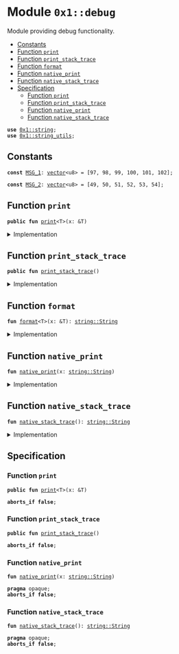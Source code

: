 
<a name="0x1_debug"></a>

# Module `0x1::debug`

Module providing debug functionality.


-  [Constants](#@Constants_0)
-  [Function `print`](#0x1_debug_print)
-  [Function `print_stack_trace`](#0x1_debug_print_stack_trace)
-  [Function `format`](#0x1_debug_format)
-  [Function `native_print`](#0x1_debug_native_print)
-  [Function `native_stack_trace`](#0x1_debug_native_stack_trace)
-  [Specification](#@Specification_1)
    -  [Function `print`](#@Specification_1_print)
    -  [Function `print_stack_trace`](#@Specification_1_print_stack_trace)
    -  [Function `native_print`](#@Specification_1_native_print)
    -  [Function `native_stack_trace`](#@Specification_1_native_stack_trace)


<pre><code><b>use</b> <a href="..\../move-stdlib\doc\string.md#0x1_string">0x1::string</a>;
<b>use</b> <a href="string_utils.md#0x1_string_utils">0x1::string_utils</a>;
</code></pre>



<a name="@Constants_0"></a>

## Constants


<a name="0x1_debug_MSG_1"></a>



<pre><code><b>const</b> <a href="debug.md#0x1_debug_MSG_1">MSG_1</a>: <a href="..\../move-stdlib\doc\vector.md#0x1_vector">vector</a>&lt;u8&gt; = [97, 98, 99, 100, 101, 102];
</code></pre>



<a name="0x1_debug_MSG_2"></a>



<pre><code><b>const</b> <a href="debug.md#0x1_debug_MSG_2">MSG_2</a>: <a href="..\../move-stdlib\doc\vector.md#0x1_vector">vector</a>&lt;u8&gt; = [49, 50, 51, 52, 53, 54];
</code></pre>



<a name="0x1_debug_print"></a>

## Function `print`



<pre><code><b>public</b> <b>fun</b> <a href="debug.md#0x1_debug_print">print</a>&lt;T&gt;(x: &T)
</code></pre>



<details>
<summary>Implementation</summary>


<pre><code><b>public</b> <b>fun</b> <a href="debug.md#0x1_debug_print">print</a>&lt;T&gt;(x: &T) {
    <a href="debug.md#0x1_debug_native_print">native_print</a>(<a href="debug.md#0x1_debug_format">format</a>(x));
}
</code></pre>



</details>

<a name="0x1_debug_print_stack_trace"></a>

## Function `print_stack_trace`



<pre><code><b>public</b> <b>fun</b> <a href="debug.md#0x1_debug_print_stack_trace">print_stack_trace</a>()
</code></pre>



<details>
<summary>Implementation</summary>


<pre><code><b>public</b> <b>fun</b> <a href="debug.md#0x1_debug_print_stack_trace">print_stack_trace</a>() {
    <a href="debug.md#0x1_debug_native_print">native_print</a>(<a href="debug.md#0x1_debug_native_stack_trace">native_stack_trace</a>());
}
</code></pre>



</details>

<a name="0x1_debug_format"></a>

## Function `format`



<pre><code><b>fun</b> <a href="debug.md#0x1_debug_format">format</a>&lt;T&gt;(x: &T): <a href="../../move-stdlib/doc/string.md#0x1_string_String">string::String</a>
</code></pre>



<details>
<summary>Implementation</summary>


<pre><code>inline <b>fun</b> <a href="debug.md#0x1_debug_format">format</a>&lt;T&gt;(x: &T): String {
    aptos_std::string_utils::debug_string(x)
}
</code></pre>



</details>

<a name="0x1_debug_native_print"></a>

## Function `native_print`



<pre><code><b>fun</b> <a href="debug.md#0x1_debug_native_print">native_print</a>(x: <a href="..\../move-stdlib\doc\string.md#0x1_string_String">string::String</a>)
</code></pre>



<details>
<summary>Implementation</summary>


<pre><code><b>native</b> <b>fun</b> <a href="debug.md#0x1_debug_native_print">native_print</a>(x: String);
</code></pre>



</details>

<a name="0x1_debug_native_stack_trace"></a>

## Function `native_stack_trace`



<pre><code><b>fun</b> <a href="debug.md#0x1_debug_native_stack_trace">native_stack_trace</a>(): <a href="..\../move-stdlib\doc\string.md#0x1_string_String">string::String</a>
</code></pre>



<details>
<summary>Implementation</summary>


<pre><code><b>native</b> <b>fun</b> <a href="debug.md#0x1_debug_native_stack_trace">native_stack_trace</a>(): String;
</code></pre>



</details>

<a name="@Specification_1"></a>

## Specification


<a name="@Specification_1_print"></a>

### Function `print`


<pre><code><b>public</b> <b>fun</b> <a href="debug.md#0x1_debug_print">print</a>&lt;T&gt;(x: &T)
</code></pre>




<pre><code><b>aborts_if</b> <b>false</b>;
</code></pre>



<a name="@Specification_1_print_stack_trace"></a>

### Function `print_stack_trace`


<pre><code><b>public</b> <b>fun</b> <a href="debug.md#0x1_debug_print_stack_trace">print_stack_trace</a>()
</code></pre>




<pre><code><b>aborts_if</b> <b>false</b>;
</code></pre>



<a name="@Specification_1_native_print"></a>

### Function `native_print`


<pre><code><b>fun</b> <a href="debug.md#0x1_debug_native_print">native_print</a>(x: <a href="..\../move-stdlib\doc\string.md#0x1_string_String">string::String</a>)
</code></pre>




<pre><code><b>pragma</b> opaque;
<b>aborts_if</b> <b>false</b>;
</code></pre>



<a name="@Specification_1_native_stack_trace"></a>

### Function `native_stack_trace`


<pre><code><b>fun</b> <a href="debug.md#0x1_debug_native_stack_trace">native_stack_trace</a>(): <a href="..\../move-stdlib\doc\string.md#0x1_string_String">string::String</a>
</code></pre>




<pre><code><b>pragma</b> opaque;
<b>aborts_if</b> <b>false</b>;
</code></pre>


[move-book]: https://aptos.dev/move/book/SUMMARY
